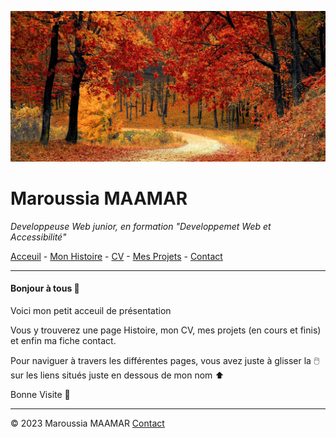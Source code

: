![banière_presentation](Untitled%20design.jpg)

# Maroussia MAAMAR

 *Developpeuse Web junior, en formation "Developpemet Web et Accessibilité"*


[Acceuil](README.md) - [Mon Histoire](histoire.md) - [CV](CV.md) - [Mes Projets](projets.md) - [Contact](contact.md)

---
#### Bonjour à tous :mushroom:

Voici mon petit acceuil de présentation

Vous y trouverez  une page Histoire, mon CV, mes projets (en cours et finis) et enfin ma fiche contact.

Pour naviguer à travers les différentes pages, vous avez juste à glisser la :computer_mouse: sur les liens situés juste en dessous de mon nom :arrow_up: 

Bonne Visite :jack_o_lantern: 

---
© 2023 Maroussia MAAMAR [Contact](contact.md)
